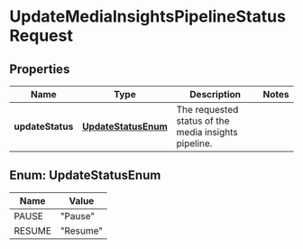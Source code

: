 

# UpdateMediaInsightsPipelineStatusRequest


## Properties

| Name | Type | Description | Notes |
|------------ | ------------- | ------------- | -------------|
|**updateStatus** | [**UpdateStatusEnum**](#UpdateStatusEnum) | The requested status of the media insights pipeline. |  |



## Enum: UpdateStatusEnum

| Name | Value |
|---- | -----|
| PAUSE | &quot;Pause&quot; |
| RESUME | &quot;Resume&quot; |



